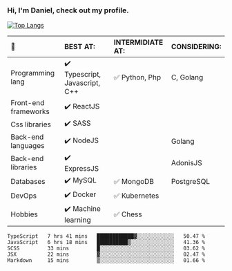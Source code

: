 ### Hi, I'm Daniel, check out my profile.
[![Top Langs](https://github-readme-stats.vercel.app/api/top-langs/?username=DanielRomeo&layout=compact)](https://github.com/anuraghazra/github-readme-stats)


:large_blue_circle: | BEST AT: | INTERMIDIATE AT: | CONSIDERING:
:------------ | :-------------| :-------------| :-------------
Programming lang | :heavy_check_mark: Typescript, Javascript, C++ | :white_check_mark: Python, Php | C, Golang
Front-end frameworks| :heavy_check_mark: ReactJS |  |
Css libraries | :heavy_check_mark:  SASS | |
Back-end languages| :heavy_check_mark: NodeJS | | Golang
Back-end libraries |:heavy_check_mark: ExpressJS| | AdonisJS
Databases | :heavy_check_mark: MySQL |  :white_check_mark: MongoDB | PostgreSQL
DevOps | :heavy_check_mark: Docker | :white_check_mark: Kubernetes
Hobbies | :heavy_check_mark: Machine learning | :white_check_mark: Chess

<!--START_SECTION:waka-->
```text
TypeScript   7 hrs 41 mins   ████████████▓░░░░░░░░░░░░   50.47 % 
JavaScript   6 hrs 18 mins   ██████████▒░░░░░░░░░░░░░░   41.36 % 
SCSS         33 mins         █░░░░░░░░░░░░░░░░░░░░░░░░   03.62 % 
JSX          22 mins         ▓░░░░░░░░░░░░░░░░░░░░░░░░   02.47 % 
Markdown     15 mins         ▒░░░░░░░░░░░░░░░░░░░░░░░░   01.66 % 
```
<!--END_SECTION:waka-->
